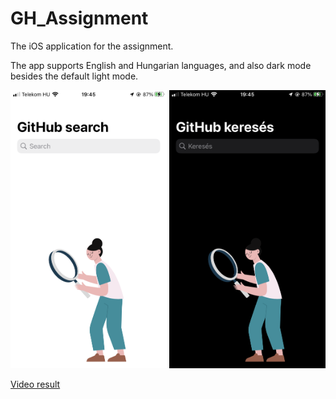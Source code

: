 # GH_Assignment
The iOS application for the assignment.

The app supports English and Hungarian languages, and also dark mode besides the default light mode.

<img src="/Media/white_en.png" alt="Default (light) mode with English language" width="250"/> <img src="/Media/dark_hu.png" alt="Dark mode with Hungarian language" width="250"/>

[Video result](https://github.com/stateman92/GH_Assignment/raw/main/Media/video.mov)

